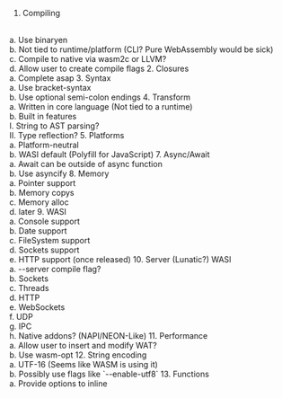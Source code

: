 1. Compiling
 <br>
 a. Use binaryen
 <br>
 b. Not tied to runtime/platform (CLI? Pure WebAssembly would be sick)
 <br>
 c. Compile to native via wasm2c or LLVM?
 <br>
 d. Allow user to create compile flags
2. Closures
 <br>
 a. Complete asap
3. Syntax
 <br>
 a. Use bracket-syntax
 <br>
 b. Use optional semi-colon endings
4. Transform
 <br>
 a. Written in core language (Not tied to a runtime)
 <br>
 b. Built in features
  <br>
  I. String to AST parsing?
  <br>
  II. Type reflection?
5. Platforms
 <br>
 a. Platform-neutral
 <br>
 b. WASI default (Polyfill for JavaScript)
7. Async/Await
 <br>
 a. Await can be outside of async function
 <br>
 b. Use asyncify
8. Memory
 <br>
 a. Pointer support
 <br>
 b. Memory copys
 <br>
 c. Memory alloc
 <br>
 d. later
9. WASI
 <br>
 a. Console support
 <br>
 b. Date support
 <br>
 c. FileSystem support
 <br>
 d. Sockets support
 <br>
 e. HTTP support (once released)
10. Server (Lunatic?) WASI
 <br>
 a. --server compile flag?
 <br>
 b. Sockets
 <br>
 c. Threads
 <br>
 d. HTTP
 <br>
 e. WebSockets
 <br>
 f. UDP
 <br>
 g. IPC
 <br>
 h. Native addons? (NAPI/NEON-Like)
11. Performance
 <br>
 a. Allow user to insert and modify WAT?
 <br>
 b. Use wasm-opt
12. String encoding
 <br>
 a. UTF-16 (Seems like WASM is using it)
 <br>
 b. Possibly use flags like `--enable-utf8`
13. Functions
 <br>
 a. Provide options to inline